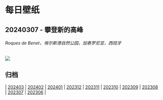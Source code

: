# 每日壁纸

## 20240307 - 攀登新的高峰

###### Roques de Benet，埃尔斯港自然公园，加泰罗尼亚，西班牙

![](https://www.bing.com/th?id=OHR.TarragonaSpain_ZH-CN5488361711_UHD.jpg)

## 归档

| [202403](/202403/README.md)
| [202402](/202402/README.md)
| [202401](/202401/README.md)
| [202312](/202312/README.md)
| [202311](/202311/README.md)
| [202310](/202310/README.md)
| [202309](/202309/README.md)
| [202308](/202308/README.md)
| [202307](/202307/README.md)
| [202306](/202306/README.md)
|